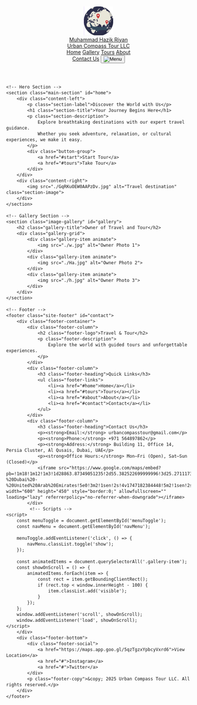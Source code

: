 <!DOCTYPE html>
<html lang="en">
<head>
    <meta charset="UTF-8">
    <meta name="viewport" content="width=device-width, initial-scale=1.0">
    <title>Urban Compass Tour LLC</title>
    <link rel="stylesheet" href="./css/travel.css">
    <style>
        /* Include the cleaned up and corrected CSS here (already in your original file) */
    


/* RESET & BASE STYLES */
* {
    margin: 0;
    padding: 0;
    box-sizing: border-box;
}

body {
    font-family: 'Segoe UI', sans-serif;
    line-height: 1.6;
    background-color: #f8f9fa;
    color: #333;
}

a {
    text-decoration: none;
}

/* HEADER */
.header {
    background-color: #fff;
    box-shadow: 0 2px 10px rgba(0, 0, 0, 0.1);
    position: sticky;
    top: 0;
    z-index: 999;
    padding: 1rem 2rem;
}

.header-content {
    display: flex;
    justify-content: space-between;
    align-items: center;
    flex-wrap: wrap;
}

.logo {
    display: flex;
    align-items: center;
    gap: 10px;
    font-weight: bold;
    color:rgba(59, 107, 221, 0.879);
    font-size: 1.5rem;
}

.nav {
    display: flex;
    gap: 1.5rem;
}

.nav-links {
    color: #333;
    font-weight: 500;
    transition: color 0.3s ease;
}

.nav-links:hover {
    color: #ff6347;
}

.contact-button {
    background-color: #ff6347;
    color: #fff;
    padding: 0.6rem 1rem;
    border-radius: 5px;
    transition: background 0.3s ease;
}

.contact-button:hover {
    background-color: #e5533f;
}

.menu-button {
    display: none;
    background: none;
    border: none;
    cursor: pointer;
}

.menu-icon {
    width: 30px;
}

/* MAIN SECTION */
.main-section {
    display: flex;
    flex-wrap: wrap;
    padding: 4rem 2rem;
    align-items: center;
    justify-content: space-between;
    gap: 2rem;
    background: linear-gradient(135deg, #FF6347, #1E90FF);
    border-radius: 10px;
    box-shadow: 0 4px 15px rgba(0, 0, 0, 0.1);
}

.content-left {
    flex: 1;
    animation: slideInLeft 1.2s ease;
}

.section-label {
    color: #ff6347;
    font-weight: 600;
    margin-bottom: 0.5rem;
}

.section-title {
    font-size: 2.8rem;
    font-weight: bold;
    margin-bottom: 1rem;
}

.section-description {
    font-size: 1.1rem;
    max-width: 600px;
    margin-bottom: 2rem;
}

.button-group a {
    padding: 0.8rem 1.5rem;
    margin-right: 1rem;
    background-color: #ff6347;
    color: #fff;
    border-radius: 5px;
    transition: transform 0.3s ease;
}

.button-group a:hover {
    transform: scale(1.05);
}

.content-right {
    flex: 1;
    display: flex;
    justify-content: center;
    animation: slideInRight 1.2s ease;
}

.section-image {
    max-width: 100%;
    border-radius: 10px;
    box-shadow: 0 10px 20px rgba(0, 0, 0, 0.1);
}

/* ANIMATIONS */
@keyframes slideInLeft {
    0% {
        opacity: 0;
        transform: translateX(-50%);
    }
    100% {
        opacity: 1;
        transform: translateX(0);
    }
}

@keyframes slideInRight {
    0% {
        opacity: 0;
        transform: translateX(100%);
    }
    100% {
        opacity: 1;
        transform: translateX(0);
    }
}

/* GALLERY STYLES */
.image-gallery {
    padding: 4rem 2rem;
    background-color: #f9f9f9;
    text-align: center;
}

.gallery-title {
    font-size: 2rem;
    margin-bottom: 2rem;
    color: #333;
}

.gallery-grid {
    display: flex;
    flex-wrap: wrap;
    justify-content: center;
    gap: 2rem;
}

.gallery-item {
    flex: 1;
    max-width: 300px;
    transform: scale(1);
    transition: transform 0.3s ease, box-shadow 0.3s ease;
    opacity: 0;
    transform: translateY(50px);
}

.gallery-item img {
    width: 100%;
    border-radius: 8px;
    box-shadow: 0 4px 10px rgba(0, 0, 0, 0.1);
    transition: transform 0.3s ease;
}

.gallery-item h3 {
    margin-top: 1rem;
    color: #555;
}

/* Hover Zoom Effect */
.gallery-item:hover img {
    transform: scale(1.05);
}

/* Scroll Animation */
.gallery-item.visible {
    opacity: 1;
    transform: translateY(0);
    transition: all 0.6s ease-in-out;
}

/* FOOTER */
.site-footer {
    background-color: #222;
    color: #fff;
    padding: 3rem 2rem 2rem;
    text-align: center;
    border-radius: 10px;
    box-shadow: 0 4px 15px rgba(0, 0, 0, 0.2);
}

.footer-container {
    display: flex;
    flex-wrap: wrap;
    justify-content: space-between;
    gap: 2rem;
    max-width: 1200px;
    margin: auto;
    text-align: left;
}

.footer-column {
    flex: 1;
    min-width: 250px;
}

.footer-logo {
    color: #ff6347;
    font-size: 1.5rem;
    margin-bottom: 1rem;
}

.footer-description {
    font-size: 1rem;
    line-height: 1.6;
}

.footer-heading {
    color: #ff6347;
    margin-bottom: 0.8rem;
}

.footer-links {
    list-style: none;
    padding: 0;
}

.footer-links li {
    margin-bottom: 0.5rem;
}

.footer-links a {
    color: #fff;
    text-decoration: none;
    transition: color 0.3s ease;
}

.footer-links a:hover {
    color: #ff6347;
}

.footer-bottom {
    margin-top: 2rem;
    border-top: 1px solid #444;
    padding-top: 1rem;
}

.footer-social a {
    margin: 0 10px;
    color: #ff6347;
    text-decoration: none;
    font-weight: 500;
}

.footer-social a:hover {
    text-decoration: underline;
}

.footer-copy {
    font-size: 0.9rem;
    margin-top: 1rem;
}

/* MEDIA QUERIES */
@media (max-width: 768px) {
    .main-section {
        flex-direction: column;
        text-align: center;
    }

    .nav {
        display: none;
        flex-direction: column;
        width: 100%;
        margin-top: 1rem;
        background-color: #fff;
        padding: 1rem;
        box-shadow: 0 4px 6px rgba(0, 0, 0, 0.1);
    }

    .nav.show {
        display: flex;
    }

    .menu-button {
        display: block;
    }

    .button-group a {
        display: block;
        margin: 0.5rem auto;
        width: 70%;
    }

    .section-title {
        font-size: 2rem;
    }

    .gallery-item {
        max-width: 90%;
    }

    .footer-container {
        flex-direction: column;
        text-align: center;
    }

    .footer-column {
        text-align: center;
    }

    /* Ensure the hero image is responsive */
    .content-right img {
        max-width: 100%;
    }
}

@media (max-width: 480px) {
    .section-description {
        font-size: 1rem;
    }

    .gallery-item {
        max-width: 90%;
    }

    .footer-copy {
        font-size: 0.8rem;
    }
} 
        /* I will keep it minimal here for clarity. Assume it includes the previously posted correct styles. */
    </style>
</head>
<body>
    <!-- Header -->
    <header class="header">
        <div class="header-content">
            <a href="#" class="logo">
                <img src="./logo.logo.com.png" alt="Urban Compass Logo" width="80">
                <div>
                    Muhammad Hazik Riyan<br>
                    Urban Compass Tour LLC
                </div>
            </a>
            <nav class="nav" id="navMenu">
                <a href="#home" class="nav-links">Home</a>
                <a href="#gallery" class="nav-links">Gallery</a>
                <a href="#tours" class="nav-links">Tours</a>
                <a href="#about" class="nav-links">About</a>
            </nav>
            <a href="#contact" class="contact-button">Contact Us</a>
            <button class="menu-button" id="menuToggle">
                <img src="https://img.icons8.com/ios-filled/50/000000/menu--v1.png" alt="Menu" class="menu-icon">
            </button>
        </div>
    </header>

    <!-- Hero Section -->
    <section class="main-section" id="home">
        <div class="content-left">
            <p class="section-label">Discover the World with Us</p>
            <h1 class="section-title">Your Journey Begins Here</h1>
            <p class="section-description">
                Explore breathtaking destinations with our expert travel guidance.
                Whether you seek adventure, relaxation, or cultural experiences, we make it easy.
            </p>
            <div class="button-group">
                <a href="#start">Start Tour</a>
                <a href="#tours">Take Tour</a>
            </div>
        </div>
        <div class="content-right">
            <img src="./GqRKuOEW0AAPzDv.jpg" alt="Travel destination" class="section-image">
        </div>
    </section>

    <!-- Gallery Section -->
    <section class="image-gallery" id="gallery">
        <h2 class="gallery-title">Owner of Travel and Tour</h2>
        <div class="gallery-grid">
            <div class="gallery-item animate">
                <img src="./w.jpg" alt="Owner Photo 1">
            </div>
            <div class="gallery-item animate">
                <img src="./Ha.jpg" alt="Owner Photo 2">
            </div>
            <div class="gallery-item animate">
                <img src="./h.jpg" alt="Owner Photo 3">
            </div>
        </div>
    </section>

    <!-- Footer -->
    <footer class="site-footer" id="contact">
        <div class="footer-container">
            <div class="footer-column">
                <h2 class="footer-logo">Travel & Tour</h2>
                <p class="footer-description">
                    Explore the world with guided tours and unforgettable experiences.
                </p>
            </div>
            <div class="footer-column">
                <h3 class="footer-heading">Quick Links</h3>
                <ul class="footer-links">
                    <li><a href="#home">Home</a></li>
                    <li><a href="#tours">Tours</a></li>
                    <li><a href="#about">About</a></li>
                    <li><a href="#contact">Contact</a></li>
                </ul>
            </div>
            <div class="footer-column">
                <h3 class="footer-heading">Contact Us</h3>
                <p><strong>Email:</strong> urbancompasstour@gmail.com</p>
                <p><strong>Phone:</strong> +971 564897862</p>
                <p><strong>Address:</strong> Building 11, Office 14, Persia Cluster, Al Qusais, Dubai, UAE</p>
                <p><strong>Office Hours:</strong> Mon–Fri (Open), Sat–Sun (Closed)</p>
                <iframe src="https://www.google.com/maps/embed?pb=!1m18!1m12!1m3!1d28863.87349051235!2d55.382522699999996!3d25.271117399999998!2m3!1f0!2f0!3f0!3m2!1i1024!2i768!4f13.1!3m3!1m2!1s0x3e5f5c35d410acf3%3A0xe8aff9f4de65bf11!2sAl%20Qusais%20-%20Dubai%20-%20United%20Arab%20Emirates!5e0!3m2!1sen!2s!4v1747182384448!5m2!1sen!2s" width="600" height="450" style="border:0;" allowfullscreen="" loading="lazy" referrerpolicy="no-referrer-when-downgrade"></iframe>
            </div>
             <!-- Scripts -->
    <script>
        const menuToggle = document.getElementById('menuToggle');
        const navMenu = document.getElementById('navMenu');

        menuToggle.addEventListener('click', () => {
            navMenu.classList.toggle('show');
        });

        const animatedItems = document.querySelectorAll('.gallery-item');
        const showOnScroll = () => {
            animatedItems.forEach(item => {
                const rect = item.getBoundingClientRect();
                if (rect.top < window.innerHeight - 100) {
                    item.classList.add('visible');
                }
            });
        };
        window.addEventListener('scroll', showOnScroll);
        window.addEventListener('load', showOnScroll);
    </script>
        </div>
        <div class="footer-bottom">
            <div class="footer-social">
                <a href="https://maps.app.goo.gl/5qzTgzxYpbcyVxrd6">View Location</a>
                <a href="#">Instagram</a>
                <a href="#">Twitter</a>
            </div>
            <p class="footer-copy">&copy; 2025 Urban Compass Tour LLC. All rights reserved.</p>
        </div>
    </footer>

   
</body>
</html>
